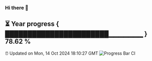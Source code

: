 ### Hi there 👋
⏳ Year progress { ███████████████████████▁▁▁▁▁▁▁ } 78.62 %
---
⏰ Updated on Mon, 14 Oct 2024 18:10:27 GMT
![Progress Bar CI](https://github.com/Moyi321/Moyi321/workflows/Progress%20Bar%20CI/badge.svg)
